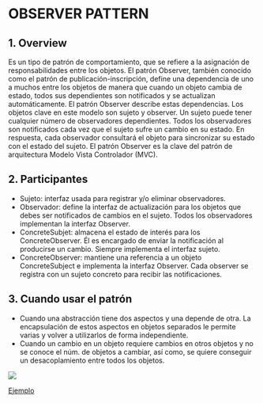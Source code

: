 # OBSERVER PATTERN

## 1. Overview
Es un tipo de patrón de comportamiento, que se refiere a la asignación de responsabilidades entre los objetos.
El patrón Observer, también conocido como el patrón de publicación-inscripción, define una dependencia de uno a muchos entre los objetos de manera que cuando un objeto cambia de estado, todos sus dependientes son notificados y se actualizan automáticamente. El patrón Observer describe estas dependencias. Los objetos clave en este modelo son sujeto y observer. 
Un sujeto puede tener cualquier número de observadores dependientes. Todos los observadores son notificados cada vez que el sujeto sufre un cambio en su estado. En respuesta, cada observador consultará el objeto para sincronizar su estado con el estado del sujeto. El patrón Observer es la clave del patrón de arquitectura Modelo Vista Controlador (MVC).

## 2. Participantes
* Sujeto: interfaz usada para registrar y/o eliminar observadores.
* Observador: define la interfaz de actualización para los objetos que debes ser notificados de cambios en el sujeto. Todos los observadores implementan la interfaz Observer.
* ConcreteSubjet: almacena el estado de interés para los ConcreteObserver. Él es encargado de enviar la notificación al producirse un cambio. Siempre implementa el interfaz sujeto. 
* ConcreteObserver: mantiene una referencia a un objeto ConcreteSubject e implementa la interfaz Observer. Cada observer se registra con un sujeto concreto para recibir las notificaciones.
	
## 3. Cuando usar el patrón
* Cuando una abstracción tiene dos aspectos y una depende de otra. La encapsulación de estos aspectos en objetos separados le permite varias y volver a utilizarlos de forma independiente.
* Cuando un cambio en un objeto requiere cambios en otros objetos y no se conoce el núm. de objetos a cambiar, así como, se quiere conseguir un desacoplamiento entre todos los objetos.


![](https://upload.wikimedia.org/wikipedia/commons/9/97/EstructuraPatronObservador.png)

[Ejemplo](https://github.com/ajpaez/Learning/tree/master/Design%20Patterms/src/main/java/apr/learning/pattern/behavioral/observer)